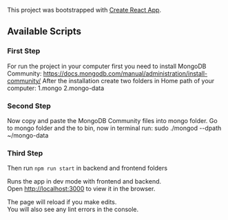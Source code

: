 This project was bootstrapped with [Create React App](https://github.com/facebook/create-react-app).

## Available Scripts

### First Step

For run the project in your computer first you need to install MongoDB Community:
https://docs.mongodb.com/manual/administration/install-community/
After the installation create two folders in Home path of your computer:
1.mongo
2.mongo-data

### Second Step

Now copy and paste the MongoDB Community files into mongo folder.
Go to mongo folder and the to bin, now in terminal run:
sudo ./mongod --dpath ~/mongo-data

### Third Step

Then run `npm run start` in backend and frontend folders

Runs the app in dev mode with frontend and backend.<br />
Open [http://localhost:3000](http://localhost:3000) to view it in the browser.

The page will reload if you make edits.<br />
You will also see any lint errors in the console.
